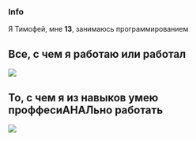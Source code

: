 ### Info
Я Тимофей, мне **13**, занимаюсь программированием 

## Все, с чем я работаю или работал

<p align="left">
  <img src="https://skillicons.dev/icons?i=sublime,vscode,visualstudio,androidstudio,pycharm,clion,rider,blender,unity,unreal,photoshop,figma,cpp,cs,github,python,java,powershell,wordpress,linux,arch,mint,ubuntu,stackoverflow" />
</p>

## То, с чем я из навыков умею проффесиАНАЛьно работать
<p align="left">
  <img src="https://skillicons.dev/icons?i=sublime,vscode,pycharm,rider,blender,unity,photoshop,cs,github,python,powershell,linux,arch" />
</p>
